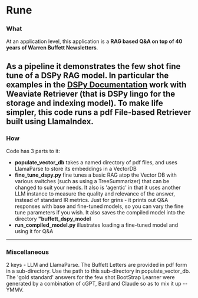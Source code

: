 # Rune
### What
At an application level, this application is a **RAG based Q&A on top of 40 years of Warren Buffett Newsletters**.

As a pipeline it demonstrates the few shot fine tune of a DSPy RAG model. In particular the examples in the [DSPy Documentation]( https://dspy-docs.vercel.app/) work with Weaviate Retriever (that is DSPy lingo for the storage and indexing model). To make life simpler, this code runs a pdf File-based Retriever built using LlamaIndex.
---
### How
Code has 3 parts to it:
- **populate_vector_db** takes a named directory of pdf files, and uses LlamaParse to store its embeddings in a VectorDB
- **fine_tune_dspy.py** fine tunes a basic RAG atop the Vector DB with various switches (such as using a TreeSummarizer) that can be changed to suit your needs. It also is 'agentic' in that it uses another LLM instance to measure the quality and relevance of the answer, instead of standard IR metrics. Just for grins - it prints out Q&A responses with base and fine-tuned models, so you can vary the fine tune parameters if you wish. It also saves the compiled model into the directory **"buffett_dspy_model**
- **run_compiled_model.py** illustrates loading a fine-tuned model and using it for Q&A
---
### Miscellaneous
2 keys - LLM and LlamaParse. The Buffett Letters are provided in pdf form in a sub-directory. Use the path to this sub-directory in populate_vector_db. The 'gold standard' answers for the few shot BootStrap Learner were generated by a combination of cGPT, Bard and Claude so as to mix it up -- YMMV.


